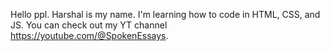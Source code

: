 Hello ppl. Harshal is my name. I'm learning how to code in HTML, CSS, and JS. You can check out my YT channel https://youtube.com/@SpokenEssays.
